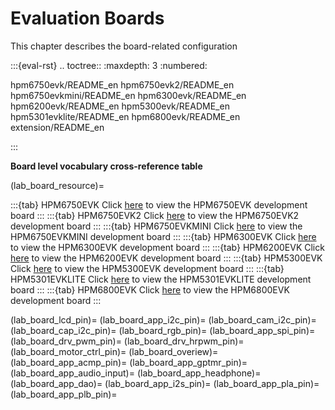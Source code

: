 # Evaluation Boards

This chapter describes the board-related configuration

:::{eval-rst}
.. toctree::
   :maxdepth: 3
   :numbered:

   hpm6750evk/README_en
   hpm6750evk2/README_en
   hpm6750evkmini/README_en
   hpm6300evk/README_en
   hpm6200evk/README_en
   hpm5300evk/README_en
   hpm5301evklite/README_en
   hpm6800evk/README_en
   extension/README_en

:::

**Board level vocabulary cross-reference table**

(lab_board_resource)=

:::{tab} HPM6750EVK
Click [here](lab_hpm6750_evk_board) to view the HPM6750EVK development board
:::
:::{tab} HPM6750EVK2
Click [here](lab_hpm6750_evk2_board) to view the HPM6750EVK2 development board
:::
:::{tab} HPM6750EVKMINI
Click [here](lab_hpm6750_evkmini_board) to view the HPM6750EVKMINI development board
:::
:::{tab} HPM6300EVK
Click [here](lab_hpm6300_evk_board) to view the HPM6300EVK development board
:::
:::{tab} HPM6200EVK
Click [here](lab_hpm6200_evk_board) to view the HPM6200EVK development board
:::
:::{tab} HPM5300EVK
Click [here](lab_hpm5300_evk_board) to view the HPM5300EVK development board
:::
:::{tab} HPM5301EVKLITE
Click [here](lab_hpm5301_evklite_board) to view the HPM5301EVKLITE development board
:::
:::{tab} HPM6800EVK
Click [here](lab_hpm6800_evk_board) to view the HPM6800EVK development board
:::

(lab_board_lcd_pin)=
(lab_board_app_i2c_pin)=
(lab_board_cam_i2c_pin)=
(lab_board_cap_i2c_pin)=
(lab_board_rgb_pin)=
(lab_board_app_spi_pin)=
(lab_board_drv_pwm_pin)=
(lab_board_drv_hrpwm_pin)=
(lab_board_motor_ctrl_pin)=
(lab_board_overiew)=
(lab_board_app_acmp_pin)=
(lab_board_app_gptmr_pin)=
(lab_board_app_audio_input)=
(lab_board_app_headphone)=
(lab_board_app_dao)=
(lab_board_app_i2s_pin)=
(lab_board_app_pla_pin)=
(lab_board_app_plb_pin)=

